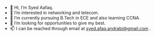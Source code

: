 - 👋 Hi, I’m Syed Aafaq.
- 👀 I’m interested in networking and telecom.
- 🌱 I’m currently pursuing B.Tech in ECE and also learning CCNA.
- 💞️ I’m looking for opportunities to give my best.
- 📫 I can be reached through email at syed.afaq.andrabi@gmail.com .

<!---
syedaafaq/syedaafaq is a ✨ special ✨ repository because its `README.md` (this file) appears on your GitHub profile.
You can click the Preview link to take a look at your changes.
--->
